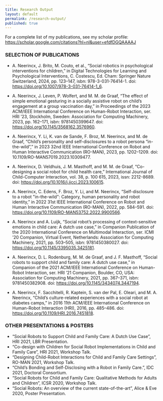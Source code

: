 ```yaml
---
title: Research Output
layout: default
permalink: /research-output/
published: true
---
```


For a complete list of my publications, see my scholar profile: https://scholar.google.com/citations?hl=nl&user=efdfDGQAAAAJ

### SELECTION OF PUBLICATIONS

- A. Neerincx, J. Brito, M. Couto, et al., “Social robotics in psychological interventions for children,” in Digital Technologies for Learning and Psychological Interventions, C. Costescu, Ed. Cham: Springer Nature Switzerland, 2024, pp. 123–147, isbn: 978-3-031-76414-1. doi: https://doi.org/10.1007/978-3-031-76414-1_6.

- A. Neerincx, J. Leven, P. Wolfert, and M. M. de Graaf, “The effect of simple emotional gesturing in a socially assistive robot on child’s engagement at a group vaccination day,” in Proceedings of the 2023 ACM/IEEE International Conference on Human-Robot Interaction, ser. HRI ’23, Stockholm, Sweden: Association for Computing Machinery, 2023, pp. 162–171, isbn: 9781450399647. doi: https://doi.org/10.1145/3568162.3576960.

- A. Neerincx, Y. Li, K. van de Sande, F. Broz, M. Neerincx, and M. de Graaf, “Child’s personality and self-disclosures to a robot persona “in-the-wild”,” in 2023 32nd IEEE International Conference on Robot and Human Interactive Communication (RO-MAN), 2023, pp. 1202–1209. doi: 10.1109/RO-MAN57019.2023.10309477.

- A. Neerincx, D. Veldhuis, J. M. Masthoff, and M. M. de Graaf, “Co-designing a social robot for child health care,” International Journal of Child-Computer Interaction, vol. 38, p. 100 615, 2023, issn: 2212-8689. doi: https://doi.org/10.1016/j.ijcci.2023.100615.
  
- A. Neerincx, C. Edens, F. Broz, Y. Li, and M. Neerincx, “Self-disclosure to a robot "in-the-wild": Category, human personality and robot identity,” in 2022 31st IEEE International Conference on Robot and Human Interactive Communication (RO-MAN), 2022, pp. 584–591. doi: https://doi.org/10.1109/RO-MAN53752.2022.9900566.

- A. Neerincx and A. Luĳk, “Social robot’s processing of context-sensitive emotions in child care: A dutch use case,” in Companion Publication of the 2020 International Conference on Multimodal Interaction, ser. ICMI ’20 Companion, Virtual Event, Netherlands: Association for Computing Machinery, 2021, pp. 503–505, isbn: 9781450380027. doi: https://doi.org/10.1145/3395035.3425181.

- A. Neerincx, D. L. Rodenburg, M. M. de Graaf, and J. F. Masthoff, “Social robots to support child and family care: A dutch use case,” in Companion of the 2021 ACM/IEEE International Conference on Human-Robot Interaction, ser. HRI ’21 Companion, Boulder, CO, USA: Association for Computing Machinery, 2021, pp. 367–371, isbn: 9781450382908. doi: https://doi.org/10.1145/3434074.3447194.

- A. Neerincx, F. Sacchitelli, R. Kaptein, S. van der Pal, E. Oleari, and M. A. Neerincx, “Child’s culture-related experiences with a social robot at diabetes camps,” in 2016 11th ACM/IEEE International Conference on Human-Robot Interaction (HRI), 2016, pp. 485–486. doi: https://doi.org/10.1109/HRI.2016.7451818.

### OTHER PRESENTATIONS & POSTERS

- “Social Robots to Support Child and Family Care: A Dutch Use Case”, HRI 2021, LBR Presentation.
- “Co-design with Children for Social Robot Implementations in Child and Family Care”, HRI 2021, Workshop Talk.
- “Designing Child-Robot Interactions for Child and Family Care Settings”, RO-MAN 2021, Workshop Talk.
- “Child’s Bonding and Self-Disclosing with a Robot in Family Care.”, IDC 2021, Doctoral Consortium.
- “Social Robots for Child and Family Care: Qualitative Methods for Adults and Children”, ICSR 2020, Workshop Talk.
- “Social Robots: An overview of the current state-of-the-art”, Alice & Eve 2020, Poster Presentation.


